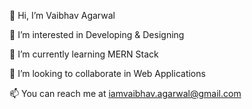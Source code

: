 👋 Hi, I’m Vaibhav Agarwal

👀 I’m interested in Developing & Designing

🌱 I’m currently learning MERN Stack

💞️ I’m looking to collaborate in Web Applications

📫 You can reach me at iamvaibhav.agarwal@gmail.com

<!---
VaibhavA17/Vaibhav-A. is a ✨ special ✨ repository because its `README.md` (this file) appears on your GitHub profile.
You can click the Preview link to take a look at your changes.
--->

